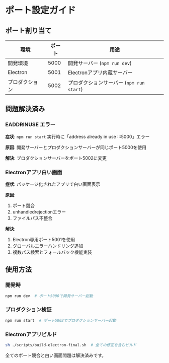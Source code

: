 # ポート設定ガイド

## ポート割り当て

| 環境 | ポート | 用途 |
|------|--------|------|
| 開発環境 | 5000 | 開発サーバー (`npm run dev`) |
| Electron | 5001 | Electronアプリ内蔵サーバー |
| プロダクション | 5002 | プロダクションサーバー (`npm run start`) |

## 問題解決済み

### EADDRINUSE エラー
**症状**: `npm run start` 実行時に「address already in use :::5000」エラー

**原因**: 開発サーバーとプロダクションサーバーが同じポート5000を使用

**解決**: プロダクションサーバーをポート5002に変更

### Electronアプリ白い画面
**症状**: パッケージ化されたアプリで白い画面表示

**原因**: 
1. ポート競合
2. unhandledrejectionエラー
3. ファイルパス不整合

**解決**: 
1. Electron専用ポート5001を使用
2. グローバルエラーハンドリング追加
3. 複数パス検索とフォールバック機能実装

## 使用方法

### 開発時
```bash
npm run dev  # ポート5000で開発サーバー起動
```

### プロダクション検証
```bash
npm run start  # ポート5002でプロダクションサーバー起動
```

### Electronアプリビルド
```bash
sh ./scripts/build-electron-final.sh  # 全ての修正を含むビルド
```

全てのポート競合と白い画面問題は解決済みです。